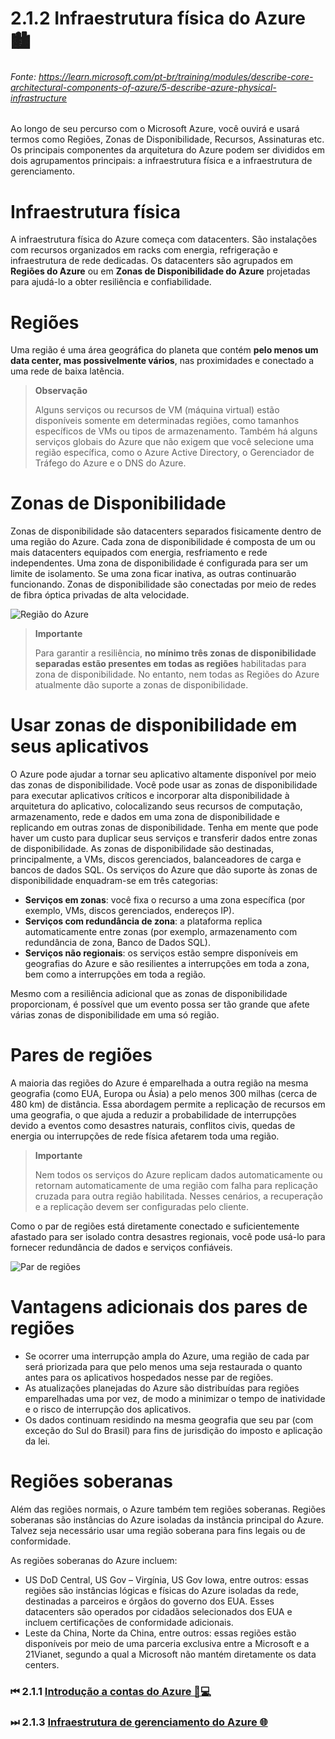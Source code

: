 # 2.1.2 Infraestrutura física do Azure 🏙
###### Fonte: https://learn.microsoft.com/pt-br/training/modules/describe-core-architectural-components-of-azure/5-describe-azure-physical-infrastructure

Ao longo de seu percurso com o Microsoft Azure, você ouvirá e usará termos como Regiões, Zonas de Disponibilidade, Recursos, Assinaturas etc. Os principais componentes da arquitetura do Azure podem ser divididos em dois agrupamentos principais: a infraestrutura física e a infraestrutura de gerenciamento.

# Infraestrutura física

A infraestrutura física do Azure começa com datacenters. São instalações com recursos organizados em racks com energia, refrigeração e infraestrutura de rede dedicadas. Os datacenters são agrupados em **Regiões do Azure** ou em **Zonas de Disponibilidade do Azure** projetadas para ajudá-lo a obter resiliência e confiabilidade.

# Regiões

Uma região é uma área geográfica do planeta que contém **pelo menos um data center, mas possivelmente vários**, nas proximidades e conectado a uma rede de baixa latência.

> **Observação**
>
>Alguns serviços ou recursos de VM (máquina virtual) estão disponíveis somente em determinadas regiões, como tamanhos específicos de VMs ou tipos de armazenamento. Também há alguns serviços globais do Azure que não exigem que você selecione uma região específica, como o Azure Active Directory, o Gerenciador de Tráfego do Azure e o DNS do Azure.

# Zonas de Disponibilidade

Zonas de disponibilidade são datacenters separados fisicamente dentro de uma região do Azure. Cada zona de disponibilidade é composta de um ou mais datacenters equipados com energia, resfriamento e rede independentes. Uma zona de disponibilidade é configurada para ser um limite de isolamento. Se uma zona ficar inativa, as outras continuarão funcionando. Zonas de disponibilidade são conectadas por meio de redes de fibra óptica privadas de alta velocidade.

![Região do Azure](https://learn.microsoft.com/pt-br/training/wwl-azure/describe-core-architectural-components-of-azure/media/availability-zones-c22f95a3.png)

> **Importante**
> 
> Para garantir a resiliência, **no mínimo três zonas de disponibilidade separadas estão presentes em todas as regiões** habilitadas para zona de disponibilidade. No entanto, nem todas as Regiões do Azure atualmente dão suporte a zonas de disponibilidade.

# Usar zonas de disponibilidade em seus aplicativos

O Azure pode ajudar a tornar seu aplicativo altamente disponível por meio das zonas de disponibilidade. Você pode usar as zonas de disponibilidade para executar aplicativos críticos e incorporar alta disponibilidade à arquitetura do aplicativo, colocalizando seus recursos de computação, armazenamento, rede e dados em uma zona de disponibilidade e replicando em outras zonas de disponibilidade. Tenha em mente que pode haver um custo para duplicar seus serviços e transferir dados entre zonas de disponibilidade. As zonas de disponibilidade são destinadas, principalmente, a VMs, discos gerenciados, balanceadores de carga e bancos de dados SQL. Os serviços do Azure que dão suporte às zonas de disponibilidade enquadram-se em três categorias:

* **Serviços em zonas**: você fixa o recurso a uma zona específica (por exemplo, VMs, discos gerenciados, endereços IP).
* **Serviços com redundância de zona**: a plataforma replica automaticamente entre zonas (por exemplo, armazenamento com redundância de zona, Banco de Dados SQL).
* **Serviços não regionais**: os serviços estão sempre disponíveis em geografias do Azure e são resilientes a interrupções em toda a zona, bem como a interrupções em toda a região.

Mesmo com a resiliência adicional que as zonas de disponibilidade proporcionam, é possível que um evento possa ser tão grande que afete várias zonas de disponibilidade em uma só região.

# Pares de regiões

A maioria das regiões do Azure é emparelhada a outra região na mesma geografia (como EUA, Europa ou Ásia) a pelo menos 300 milhas (cerca de 480 km) de distância. Essa abordagem permite a replicação de recursos em uma geografia, o que ajuda a reduzir a probabilidade de interrupções devido a eventos como desastres naturais, conflitos civis, quedas de energia ou interrupções de rede física afetarem toda uma região.

> **Importante**
> 
> Nem todos os serviços do Azure replicam dados automaticamente ou retornam automaticamente de uma região com falha para replicação cruzada para outra região habilitada. Nesses cenários, a recuperação e a replicação devem ser configuradas pelo cliente.

Como o par de regiões está diretamente conectado e suficientemente afastado para ser isolado contra desastres regionais, você pode usá-lo para fornecer redundância de dados e serviços confiáveis.

![Par de regiões](https://learn.microsoft.com/pt-br/training/wwl-azure/describe-core-architectural-components-of-azure/media/region-pairs-7c495a33.png)

# Vantagens adicionais dos pares de regiões

* Se ocorrer uma interrupção ampla do Azure, uma região de cada par será priorizada para que pelo menos uma seja restaurada o quanto antes para os aplicativos hospedados nesse par de regiões.
* As atualizações planejadas do Azure são distribuídas para regiões emparelhadas uma por vez, de modo a minimizar o tempo de inatividade e o risco de interrupção dos aplicativos.
* Os dados continuam residindo na mesma geografia que seu par (com exceção do Sul do Brasil) para fins de jurisdição do imposto e aplicação da lei.

# Regiões soberanas

Além das regiões normais, o Azure também tem regiões soberanas. Regiões soberanas são instâncias do Azure isoladas da instância principal do Azure. Talvez seja necessário usar uma região soberana para fins legais ou de conformidade.

As regiões soberanas do Azure incluem:

* US DoD Central, US Gov – Virgínia, US Gov Iowa, entre outros: essas regiões são instâncias lógicas e físicas do Azure isoladas da rede, destinadas a parceiros e órgãos do governo dos EUA. Esses datacenters são operados por cidadãos selecionados dos EUA e incluem certificações de conformidade adicionais.
* Leste da China, Norte da China, entre outros: essas regiões estão disponíveis por meio de uma parceria exclusiva entre a Microsoft e a 21Vianet, segundo a qual a Microsoft não mantém diretamente os data centers.

### ⏮ 2.1.1 <a href="https://github.com/ofabiobatista/AZ-900/blob/main/contasAzure.md"> Introdução a contas do Azure 👤💻 </a>
### ⏭ 2.1.3 <a href="https://github.com/ofabiobatista/AZ-900/blob/main/infraestruturaGerenciamentoAzure.md"> Infraestrutura de gerenciamento do Azure 🌐 </a>

